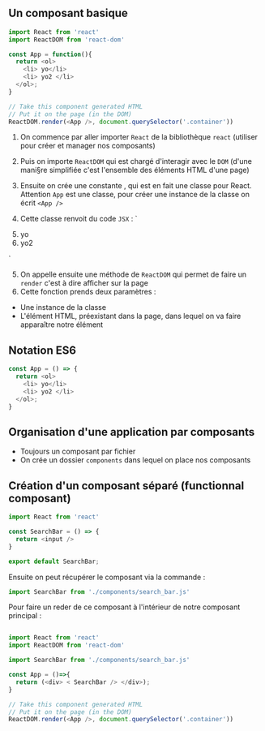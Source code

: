 
## Un composant basique

```js
import React from 'react'
import ReactDOM from 'react-dom'

const App = function(){
  return <ol>
    <li> yo</li>
    <li> yo2 </li>
  </ol>;
}

// Take this component generated HTML
// Put it on the page (in the DOM)
ReactDOM.render(<App />, document.querySelector('.container'))
```

1. On commence par aller importer `React` de la bibliothèque `react` (utiliser pour créer et manager nos composants)
2. Puis on importe `ReactDOM` qui est chargé d'interagir avec le `DOM` (d'une mani§re simplifiée c'est l'ensemble des éléments HTML d'une page)

3. Ensuite on crée une constante , qui est en fait une classe pour React.
Attention `App` est une classe, pour créer une instance de la classe on écrit `<App />`
4. Cette classe renvoit du code `JSX` : `<ol>
  <li> yo</li>
  <li> yo2 </li>
</ol>`

5. On appelle ensuite une méthode de `ReactDOM` qui permet de faire un `render` c'est à dire afficher sur la page
6. Cette fonction prends deux paramètres :
- Une instance de la classe
- L'élément HTML, préexistant dans la page, dans lequel on va faire apparaître notre élément

## Notation ES6

```js
const App = () => {
  return <ol>
    <li> yo</li>
    <li> yo2 </li>
  </ol>;
}
```

## Organisation d'une application par composants

- Toujours un composant par fichier
- On crée un dossier `components` dans lequel on place nos composants


## Création d'un composant séparé (functionnal composant)

```js
import React from 'react'

const SearchBar = () => {
  return <input />
}

export default SearchBar;
```

Ensuite on peut récupérer le composant via la commande :

```js
import SearchBar from './components/search_bar.js'
```

Pour faire un reder de ce composant à l'intérieur de notre composant principal :

```js

import React from 'react'
import ReactDOM from 'react-dom'

import SearchBar from './components/search_bar.js'

const App = ()=>{
  return (<div> < SearchBar /> </div>);
}

// Take this component generated HTML
// Put it on the page (in the DOM)
ReactDOM.render(<App />, document.querySelector('.container'))

```
